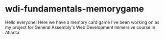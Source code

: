 # wdi-fundamentals-memorygame

Hello everyone! Here we have a memory card game I've been working on as my project for General Assembly's Web Development Immersive course in Atlanta.

